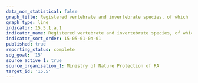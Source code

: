 ```yaml
---
data_non_statistical: false
graph_title: Registered vertebrate and invertebrate species, of which
graph_type: line
indicator: 15.5.1.a.1
indicator_name: Registered vertebrate and invertebrate species, of which
indicator_sort_order: 15-05-01-0a-01
published: true
reporting_status: complete
sdg_goal: '15'
source_active_1: true
source_organisation_1: Ministry of Nature Protection of RA
target_id: '15.5'
---
```

